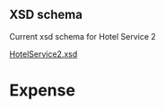 
## XSD schema


Current xsd schema for Hotel Service 2

[HotelService2.xsd](./xsd/HotelService2.xsd)

# Expense